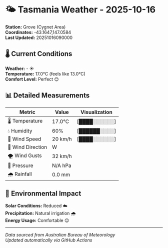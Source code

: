 # 🌤️ Tasmania Weather - 2025-10-16

**Station:** Grove (Cygnet Area)  
**Coordinates:** -43.1647,147.0584  
**Last Updated:** 20251016090000

## 🌡️ Current Conditions

**Weather:** - ☀️  
**Temperature:** 17.0°C (feels like 13.0°C)  
**Comfort Level:** Perfect 😌

## 📊 Detailed Measurements

| Metric | Value | Visualization |
|--------|-------|---------------|
| 🌡️ Temperature | 17.0°C | [████░░░░░░] |
| 💧 Humidity | 60% | [██████░░░░] |
| 💨 Wind Speed | 20 km/h | [████░░░░░░] |
| 🧭 Wind Direction | W | |
| 🌪️ Wind Gusts | 32 km/h | |
| 🔽 Pressure | N/A hPa | |
| 🌧️ Rainfall | 0.0 mm | |

## 🌱 Environmental Impact

**Solar Conditions:** Reduced ☁️  
**Precipitation:** Natural irrigation 🌧️  
**Energy Usage:** Comfortable 😌

---
*Data sourced from Australian Bureau of Meteorology*  
*Updated automatically via GitHub Actions*
